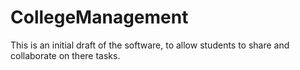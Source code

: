 # CollegeManagement
This is an initial draft of the software, to allow students to share and collaborate on there tasks.
